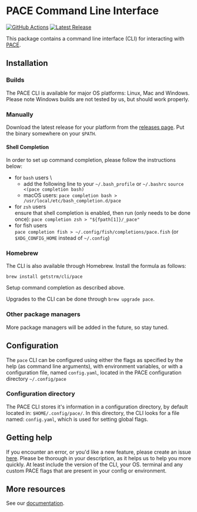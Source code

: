 # PACE Command Line Interface

[![GitHub Actions](https://github.com/getstrm/cli/workflows/Build/badge.svg)](https://github.com/getstrm/cli/actions)
[![Latest Release](https://img.shields.io/github/v/release/getstrm/cli)](https://github.com/getstrm/cli/releases/latest)

This package contains a command line interface (CLI) for interacting with [PACE](https://pace.getstrm.com).

## Installation

### Builds
The PACE CLI is available for major OS platforms: Linux, Mac and Windows. Please note Windows builds are not tested by us, but should work properly.

### Manually

Download the latest release for your platform from
the [releases page](https://github.com/getstrm/cli/releases). Put the binary somewhere on your `$PATH`.

#### Shell Completion

In order to set up command completion, please follow the instructions below:

- for `bash` users \
  - add the following line to your `~/.bash_profile` or `~/.bashrc`
  `source <(pace completion bash)`
  - macOS users: `pace completion bash > /usr/local/etc/bash_completion.d/pace`
- for `zsh` users \
  ensure that shell completion is enabled, then run (only needs to be done once):
  `pace completion zsh > "${fpath[1]}/_pace"`
- for fish users \
  `pace completion fish > ~/.config/fish/completions/pace.fish` (or `$XDG_CONFIG_HOME` instead of `~/.config`)

### Homebrew

The CLI is also available through Homebrew. Install the formula as follows:

```
brew install getstrm/cli/pace
```

Setup command completion as described above.

Upgrades to the CLI can be done through `brew upgrade pace`.

### Other package managers

More package managers will be added in the future, so stay tuned.

## Configuration

The `pace` CLI can be configured using either the flags as specified by the help (as command line arguments), with
environment variables, or with a configuration file, named `config.yaml`, located in the PACE configuration directory
`~/.config/pace`

### Configuration directory

The PACE CLI stores it's information in a configuration directory, by default located in:
`$HOME/.config/pace/`. In this directory, the CLI looks for a file named: `config.yaml`, which is used for
setting global flags.

## Getting help

If you encounter an error, or you'd like a new feature, please create an
issue [here](https://github.com/getstrm/pace/cli/issues/new). Please be thorough in your description, as it helps us
to help you more quickly. At least include the version of the CLI, your OS. terminal and any custom PACE flags
that are present in your config or environment.

## More resources

See our [documentation](https://pace.getstrm.com/docs/readme/installation).


